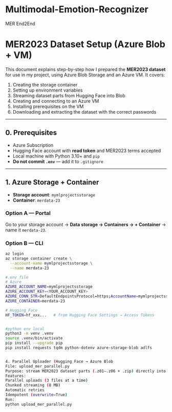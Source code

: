 # Multimodal-Emotion-Recognizer
MER End2End



# MER2023 Dataset Setup (Azure Blob + VM)

This document explains step-by-step how I prepared the **MER2023 dataset** for use in my project, using Azure Blob Storage and an Azure VM. It covers:

1. Creating the storage container  
2. Setting up environment variables  
3. Streaming dataset parts from Hugging Face into Blob  
4. Creating and connecting to an Azure VM  
5. Installing prerequisites on the VM  
6. Downloading and extracting the dataset with the correct passwords  

---

## 0. Prerequisites

- Azure Subscription
- Hugging Face account with **read token** and MER2023 terms accepted
- Local machine with Python 3.10+ and `pip`
- **Do not commit `.env`** — add it to `.gitignore`

---

## 1. Azure Storage + Container

- **Storage account**: `mymlprojectsstorage`  
- **Container**: `merdata-23`  

### Option A — Portal  
Go to your storage account → **Data storage → Containers → + Container** → name it `merdata-23`.

### Option B — CLI
```bash
az login
az storage container create \
  --account-name mymlprojectsstorage \
  --name merdata-23

#.env file
# Azure
AZURE_ACCOUNT_NAME=mymlprojectsstorage
AZURE_ACCOUNT_KEY=<YOUR_ACCOUNT_KEY>
AZURE_CONN_STR=DefaultEndpointsProtocol=https;AccountName=mymlprojectsstorage;AccountKey=<YOUR_ACCOUNT_KEY>;EndpointSuffix=core.windows.net
AZURE_CONTAINER=merdata-23

# Hugging Face
HF_TOKEN=hf_xxx...   # from Hugging Face Settings → Access Tokens


#python env local 
python3 -m venv .venv
source .venv/bin/activate
pip install --upgrade pip
pip install requests tqdm python-dotenv azure-storage-blob adlfs


4. Parallel Uploader (Hugging Face → Azure Blob
File: upload_mer_parallel.py
Purpose: stream MER2023 dataset parts (.z01–.z06 + .zip) directly into Azure Blob
Features:
Parallel uploads (3 files at a time)
Chunked streaming (8 MB)
Automatic retries
Idempotent (overwrite=True)
Run:
python upload_mer_parallel.py